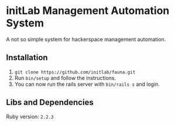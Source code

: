 initLab Management Automation System
====================================

A not so simple system for hackerspace management automation.

Installation
------------

1. `git clone https://github.com/initlab/fauna.git`
2. Run `bin/setup` and follow the instructions.
3. You can now run the rails server with `bin/rails s` and login.

Libs and Dependencies
------------

Ruby version: `2.2.3`
